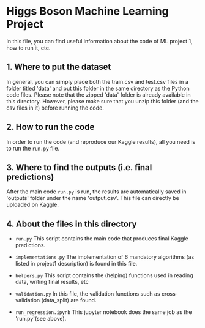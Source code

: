 # Higgs Boson Machine Learning Project

In this file, you can find useful information about the code of ML project 1, how to run it, etc. 

## 1. Where to put the dataset
In general, you can simply place both the train.csv and test.csv files in a folder titled 'data' and put this folder in the same directory as the Python code files. Please note that the zipped 'data' folder is already available in this directory. However, please make sure that you unzip this folder (and the csv files in it) before running the code. 

## 2. How to run the code
In order to run the code (and reproduce our Kaggle results), all you need is to run the `run.py` file. 

## 3. Where to find the outputs (i.e. final predictions)
After the main code `run.py` is run, the results are automatically saved in 'outputs' folder under the name 'output.csv'. This file can directly be uploaded on Kaggle.

## 4. About the files in this directory
- `run.py`
This script contains the main code that produces final Kaggle predictions.

- `implementations.py`
The implementation of 6 mandatory algorithms (as listed in project1 description) is found in this file. 

- `helpers.py`
This script contains the (helping) functions used in reading data, writing final results, etc

- `validation.py`
In this file, the validation functions such as cross-validation (data_split) are found. 

* `run_regression.ipynb`
This jupyter notebook does the same job as the 'run.py'(see above). 

